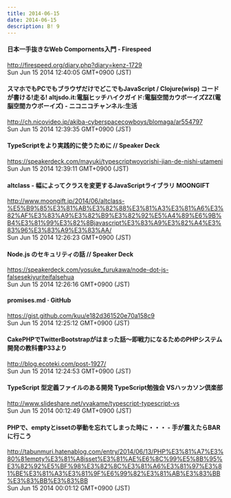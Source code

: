 ```yaml
---
title: 2014-06-15
date: 2014-06-15
description: B! 9
---
```


#### 日本一手抜きなWeb Compornents入門 -  Firespeed
http://firespeed.org/diary.php?diary=kenz-1729<br>
Sun Jun 15 2014 12:40:05 GMT+0900 (JST)<br>


#### スマホでもPCでもブラウザだけでどこでもJavaScript / Clojure(wisp) コードが書ける!走る! altjsdo.it:電脳ヒッチハイクガイド:電脳空間カウボーイズZZ(電脳空間カウボーイズ) - ニコニコチャンネル:生活
http://ch.nicovideo.jp/akiba-cyberspacecowboys/blomaga/ar554797<br>
Sun Jun 15 2014 12:39:35 GMT+0900 (JST)<br>


#### TypeScriptをより実践的に使うために // Speaker Deck
https://speakerdeck.com/mayuki/typescriptwoyorishi-jian-de-nishi-utameni<br>
Sun Jun 15 2014 12:39:11 GMT+0900 (JST)<br>


#### altclass - 幅によってクラスを変更するJavaScriptライブラリ MOONGIFT
http://www.moongift.jp/2014/06/altclass-%E5%B9%85%E3%81%AB%E3%82%88%E3%81%A3%E3%81%A6%E3%82%AF%E3%83%A9%E3%82%B9%E3%82%92%E5%A4%89%E6%9B%B4%E3%81%99%E3%82%8Bjavascript%E3%83%A9%E3%82%A4%E3%83%96%E3%83%A9%E3%83%AA/<br>
Sun Jun 15 2014 12:26:23 GMT+0900 (JST)<br>


#### Node.js のセキュリティの話 // Speaker Deck
https://speakerdeck.com/yosuke_furukawa/node-dot-js-falsesekiyuriteifalsehua<br>
Sun Jun 15 2014 12:26:16 GMT+0900 (JST)<br>


#### promises.md · GitHub
https://gist.github.com/kuu/e182d361520e70a158c9<br>
Sun Jun 15 2014 12:25:12 GMT+0900 (JST)<br>


#### CakePHPでTwitterBootstrapがはまった話～即戦力になるためのPHPシステム開発の教科書P33より
http://blog.ecoteki.com/post-1927/<br>
Sun Jun 15 2014 12:24:53 GMT+0900 (JST)<br>


#### TypeScript 型定義ファイルのある開発 TypeScript勉強会 VSハッカソン倶楽部
http://www.slideshare.net/vvakame/typescript-typescript-vs<br>
Sun Jun 15 2014 00:12:49 GMT+0900 (JST)<br>


#### PHPで、emptyとissetの挙動を忘れてしまった時に・・・ - 手が震えたらBARに行こう
http://tabunmuri.hatenablog.com/entry/2014/06/13/PHP%E3%81%A7%E3%80%81empty%E3%81%A8isset%E3%81%AE%E6%8C%99%E5%8B%95%E3%82%92%E5%BF%98%E3%82%8C%E3%81%A6%E3%81%97%E3%81%BE%E3%81%A3%E3%81%9F%E6%99%82%E3%81%AB%E3%83%BB%E3%83%BB%E3%83%BB<br>
Sun Jun 15 2014 00:01:12 GMT+0900 (JST)<br>


